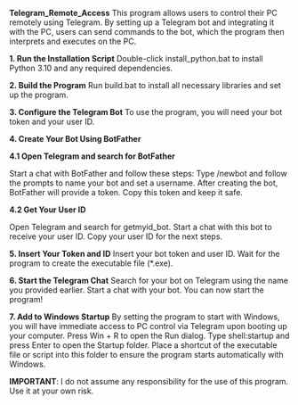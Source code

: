 **Telegram_Remote_Access**
This program allows users to control their PC remotely using Telegram. By setting up a Telegram bot and integrating it with the PC, users can send commands to the bot, which the program then interprets and executes on the PC.

**1. Run the Installation Script** 
Double-click install_python.bat to install Python 3.10 and any required dependencies.

**2. Build the Program** 
Run build.bat to install all necessary libraries and set up the program.

**3. Configure the Telegram Bot**
To use the program, you will need your bot token and your user ID.

**4. Create Your Bot Using BotFather**

**4.1 Open Telegram and search for BotFather**
   
Start a chat with BotFather and follow these steps:
Type /newbot and follow the prompts to name your bot and set a username.
After creating the bot, BotFather will provide a token. Copy this token and keep it safe.

**4.2 Get Your User ID**

Open Telegram and search for getmyid_bot.
Start a chat with this bot to receive your user ID. Copy your user ID for the next steps.

**5. Insert Your Token and ID** 
Insert your bot token and user ID. 
Wait for the program to create the executable file (*.exe).

**6. Start the Telegram Chat** 
Search for your bot on Telegram using the name you provided earlier. 
Start a chat with your bot. 
You can now start the program!

**7. Add to Windows Startup** 
By setting the program to start with Windows, you will have immediate access to PC control via Telegram upon booting up your computer.
Press Win + R to open the Run dialog.
Type shell:startup and press Enter to open the Startup folder.
Place a shortcut of the executable file or script into this folder to ensure the program starts automatically with Windows.

**IMPORTANT**: I do not assume any responsibility for the use of this program. Use it at your own risk.

